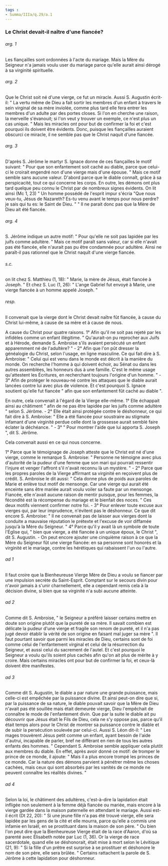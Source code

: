 ```yaml
---
tags : 
- Summa/IIIa/q.29/a.1
---
```


### Le Christ devait-il naître d'une fiancée?

###### arg. 1
Les fiançailles sont ordonnées à l'acte du mariage. Mais la Mère du Seigneur n'a jamais voulu user du mariage parce qu'elle aurait ainsi dérogé à sa virginité spirituelle. 

###### arg. 2
Que le Christ soit né d'une vierge, ce fut un miracle. Aussi S. Augustin écrit-il: " La vertu même de Dieu a fait sortir les membres d'un enfant à travers le sein virginal de sa mère inviolée, comme plus tard elle fera entrer les membres d'un adulte par des portes closes. Si l'on en cherche une raison, la merveille s'évanouit; si l'on veut y trouver un exemple, ce n'est plus un cas unique. " Mais les miracles ont pour but de confirmer la foi et c'est pourquoi ils doivent être évidents. Donc, puisque les fiançailles auraient obscurci ce miracle, il ne semble pas que le Christ naquit d'une fiancée. 

###### arg. 3
D'après S. Jérôme le martyr S. Ignace donne de ces fiançailles le motif suivant: " Pour que son enfantement soit caché au diable, parce que celui-ci le croirait engendré non d'une vierge mais d'une épouse. " Mais ce motif semble sans aucune valeur. D'abord parce que le diable connaît, grâce à sa perspicacité, tout ce qui concerne les corps. En outre, les démons ont plus tard quelque peu connu le Christ par de nombreux signes évidents. On lit ainsi (Mc 1, 23) " Un homme possédé de l'esprit impur s'écria "Que nous veux-tu, Jésus de Nazareth? Es-tu venu avant le temps pour nous perdre? je sais qui tu es: le Saint de Dieu. " " Il ne parait donc pas que la Mère de Dieu ait été fiancée. 

###### arg. 4
S. Jérôme indique un autre motif: " Pour qu'elle ne soit pas lapidée par les juifs comme adultère. " Mais ce motif paraît sans valeur, car si elle n'avait pas été fiancée, elle n'aurait pas pu être condamnée pour adultère. Ainsi ne paraît-il pas rationnel que le Christ naquît d'une vierge fiancée. 

###### s.c.
on lit chez S. Matthieu (1, 18): " Marie, la mère de Jésus, était fiancée à Joseph. " Et chez S. Luc (1, 26): " L'ange Gabriel fut envoyé à Marie, une vierge fiancée à un homme appelé Joseph. " 

###### resp.
Il convenait que la vierge dont le Christ devait naître fût fiancée, à cause du Christ lui-même, à cause de sa mère et à cause de nous. 

A cause du Christ pour quatre raisons. 1° Afin qu'il ne soit pas rejeté par les infidèles comme un enfant illégitime. " Qu'aurait-on pu reprocher aux Juifs et à Hérode, demande S. Ambroise s'ils avaient persécuté un enfant apparemment né de l'adultère? " - 2° Afin que l'on pût dresser la généalogie du Christ, selon l'usage, en ligne masculine. Ce qui fait dire à S. Ambroise: " Celui qui est venu dans le monde est décrit à la manière du monde. On recherche l'homme à qui doivent échoir, au Sénat ou dans les autres assemblées, les honneurs dus à une famille. C'est le même usage qu'attestent les Écritures, en recherchant toujours l'origine d'un homme. " - 3° Afin de protéger le nouveau-né contre les attaques que le diable aurait lancées contre lui avec plus de violence. Et c'est pourquoi S. Ignace soutient qu'elle fut fiancée " afin que son enfantement fût caché au diable ". 

En outre, cela convenait à l'égard de la Vierge elle-même. 1° Elle échappait ainsi au châtiment " afin de ne pas être lapidée par les juifs comme adultère " selon S. Jérôme. - 2° Elle était ainsi protégée contre le déshonneur, ce qui fait dire à S. Ambroise: " Elle a été fiancée pour soustraire au stigmate infamant d'une virginité perdue celle dont la grossesse aurait semblé faire éclater la déchéance. " - 3° " Pour montrer l'aide que lui apporta S. Joseph ", dit S. Jérôme. 

Cela convenait aussi en ce qui nous concerne. 

1° Parce que le témoignage de Joseph atteste que le Christ est né d'une vierge, comme le remarque S. Ambroise: " Personne ne témoigne avec plus d'autorité de la pudeur d'une femme que son mari qui pourrait ressentir l'injure et venger l'affront s'il n'avait reconnu là un mystère. " - 2° Parce que les propres paroles de la Vierge affirmant sa virginité en reçoivent plus de crédit. S. Ambroise le dit aussi: " Cela donne plus de poids aux paroles de Marie et enlève tout motif de mensonge. Car une vierge qui aurait été enceinte sans être mariée aurait voulu voiler sa faute par un mensonge. Fiancée, elle n'avait aucune raison de mentir puisque, pour les femmes, la fécondité est la récompense du mariage et le bienfait des noces. " Ces deux motifs viennent confirmer notre foi. - 3° Pour enlever toute excuse aux vierges qui, par leur imprudence, n'évitent pas le déshonneur. Ce que dit encore S. Ambroise: " Il ne convenait pas de laisser aux vierges dont la conduite a mauvaise réputation le prétexte et l'excuse de voir diffamée jusqu'à la Mère du Seigneur. " 4° Parce qu'il y avait là un symbole de toute l'Église qui, " bien que vierge, a été fiancée à un unique époux, le Christ ", dit S. Augustin. - On peut encore ajouter une cinquième raison à ce que la Mère du Seigneur fût une vierge fiancée: en sa personne sont honorés et la virginité et le mariage, contre les hérétiques qui rabaissent l'un ou l'autre. 

###### ad 1
Il faut croire que la Bienheureuse Vierge Mère de Dieu a voulu se fiancer par une impulsion secrète du Saint-Esprit. Comptant sur le secours divin pour n'avoir jamais à s'unir charnellement, elle a cependant remis cela à la décision divine, si bien que sa virginité n'a subi aucune atteinte. 

###### ad 2
Comme dit S. Ambroise, " le Seigneur a préféré laisser certains mettre en doute son origine plutôt que la pureté de sa mère. Il savait combien est délicate la pudeur d'une vierge et fragile son renom de pureté, et il n'a pas jugé devoir établir la vérité de son origine en faisant mal juger sa mère ". Il faut pourtant savoir que parmi les miracles de Dieu, certains sont de foi comme celui de l'enfantement virginal et celui de la résurrection du Seigneur, et aussi celui du sacrement de l'autel. Et c'est pourquoi le Seigneur a voulu qu'ils soient plus cachés afin qu'on ait plus de mérite à y croire. Mais certains miracles ont pour but de confirmer la foi, et ceux-là doivent être manifestes. 

###### ad 3
Comme dit S. Augustin, le diable a par nature une grande puissance, mais celle-ci est empêchée par la puissance divine. Et ainsi peut-on dire que si, par la puissance de sa nature, le diable pouvait savoir que la Mère de Dieu n'avait pas été souillée mais était demeurée vierge, Dieu l'empêchait de connaître le mode de l'enfantement divin. Que par la suite le diable ait pu découvrir que Jésus était le Fils de Dieu, cela ne s'y oppose pas, parce qu'il était temps alors pour le Christ de montrer sa puissance contre le diable et de subir la persécution soulevée par celui-ci. Aussi S. Léon dit-il: " Les mages trouvèrent Jésus petit comme un enfant, ayant besoin de l'aide d'autrui, incapable de parler, bref ne différant en rien de tous les autres enfants des hommes. " Cependant S. Ambroise semble appliquer cela plutôt aux membres du diable. En effet, après avoir donné ce motif: de tromper le prince de ce monde, il ajoute: " Mais il a plus encore trompé les princes de ce monde. Car la nature des démons parvient à pénétrer même les choses cachées, mais ceux qui sont absorbés par les vanités de ce monde ne peuvent connaître les réalités divines. " 

###### ad 4
Selon la loi, le châtiment des adultères, c'est-à-dire la lapidation était infligée non seulement à la femme déjà fiancée ou mariée, mais encore à la vierge gardée dans la maison paternelle en attendant le mariage. Aussi est-il écrit (Dt 22, 20): " Si une jeune fille n'a pas été trouvé vierge, elle sera lapidée par les gens de la cité et elle mourra, parce qu'elle a commis une infamie en Israël, en se prostituant dans la maison de son père. " Ou bien l'on peut dire que la Bienheureuse Vierge était de la race d'Aaron, d'où sa parenté avec Élisabeth notée par Luc (1, 36). Or la vierge de race sacerdotale, quand elle se déshonorait, était mise à mort selon le Lévitique (21, 9): " Si la fille d'un prêtre est surprise à se prostituer et déshonore le nom de son père, elle sera brûlée. " Certains rattachent la parole de S. Jérôme à cette lapidation pour déshonneur. 

